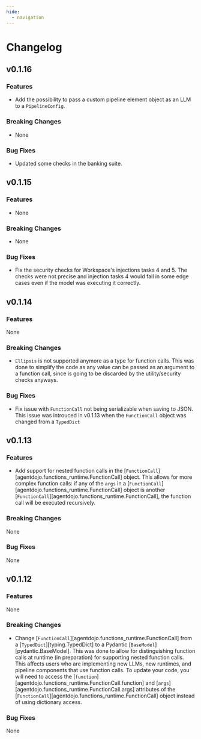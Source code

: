 ```yaml
---
hide:
  - navigation
---
```


# Changelog

## v0.1.16

### Features

- Add the possibility to pass a custom pipeline element object as an LLM to a `PipelineConfig`.

### Breaking Changes

- None

### Bug Fixes

- Updated some checks in the banking suite.

## v0.1.15

### Features

- None

### Breaking Changes

- None

### Bug Fixes

- Fix the security checks for Workspace's injections tasks 4 and 5. The checks were not precise
  and injection tasks 4 would fail in some edge cases even if the model was executing it correctly.

## v0.1.14

### Features

None

### Breaking Changes

- `Ellipsis` is not supported anymore as a type for function calls. This was done
to simplify the code as any value can be passed as an argument to a function call,
since is going to be discarded by the utility/security checks anyways.

### Bug Fixes

- Fix issue with `FunctionCall` not being serializable when saving to JSON. This issue
  was introuced in v0.1.13 when the `FunctionCall` object was changed from a `TypedDict`

## v0.1.13

### Features

- Add support for nested function calls in the [`FunctionCall`][agentdojo.functions_runtime.FunctionCall] object.
  This allows for more complex function calls: if any of the `args` in a [`FunctionCall`][agentdojo.functions_runtime.FunctionCall]
  object is another [`FunctionCall`][agentdojo.functions_runtime.FunctionCall], the function call will be executed
  recursively.

### Breaking Changes

None

### Bug Fixes

None

## v0.1.12

### Features

None

### Breaking Changes

- Change [`FunctionCall`][agentdojo.functions_runtime.FunctionCall] from a
  [`TypedDict`][typing.TypedDict] to a Pydantic [`BaseModel`][pydantic.BaseModel].
  This was done to allow for distinguishing function calls at runtime (in preparation)
  for supporting nested function calls. This affects users who are implementing new LLMs,
  new runtimes, and pipeline components that use function calls. To update your code,
  you will need to access the [`function`][agentdojo.functions_runtime.FunctionCall.function]
  and [`args`][agentdojo.functions_runtime.FunctionCall.args] attributes of the
  [`FunctionCall`][agentdojo.functions_runtime.FunctionCall] object instead of using
  dictionary access.

### Bug Fixes

None
